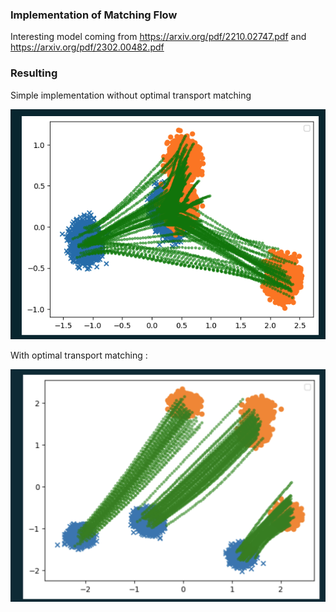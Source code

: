 ### Implementation of Matching Flow 

Interesting model coming from https://arxiv.org/pdf/2210.02747.pdf and https://arxiv.org/pdf/2302.00482.pdf

### Resulting 

Simple implementation without optimal transport matching

!["flow"](images/images_flow.png)

With optimal transport matching : 

!["flowot"](images/ot_flow.png)



